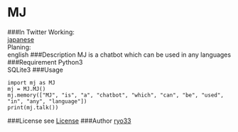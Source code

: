 MJ
==

###In Twitter
Working:  
  [japanese](https://twitter.com/mj_bot_jp)  
Planing:  
  english
###Description
MJ is a chatbot which can be used in any languages
###Requirement
Python3  
SQLite3
###Usage
```
import mj as MJ
mj = MJ.MJ()
mj.memory(["MJ", "is", "a", "chatbot", "which", "can", "be", "used", "in", "any", "language"])
print(mj.talk())
```
###License
  see [License](LICENSE)
###Author
  [ryo33](https://github.com/ryo33/ "ryo33's github page")
